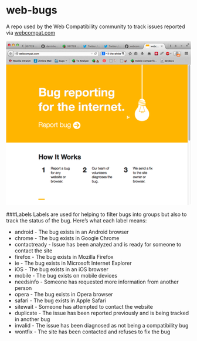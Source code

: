 web-bugs
========

A repo used by the Web Compatibility community to track issues reported via [webcompat.com](http://webcompat.com)

![Screenshot of webcompat.com](screenie.png)


###Labels
Labels are used for helping to filter bugs into groups but also to track the status of the bug. Here’s what each label means:

- android - The bug exists in an Android browser
- chrome - The bug exists in Google Chrome
- contactready - Issue has been analyzed and is ready for someone to contact the site
- firefox - The bug exists in Mozilla Firefox
- ie - The bug exists in Microsoft Internet Explorer
- iOS - The bug exists in an iOS browser
- mobile - The bug exists on mobile devices
- needsinfo - Someone has requested more information from another person
- opera - The bug exists in Opera browser
- safari - The bug exists in Apple Safari
- sitewait - Someone has attempted to contact the website
- duplicate - The issue has been reported previously and is being tracked in another bug
- invalid - The issue has been diagnosed as not being a compatibility bug
- wontfix - The site has been contacted and refuses to fix the bug
